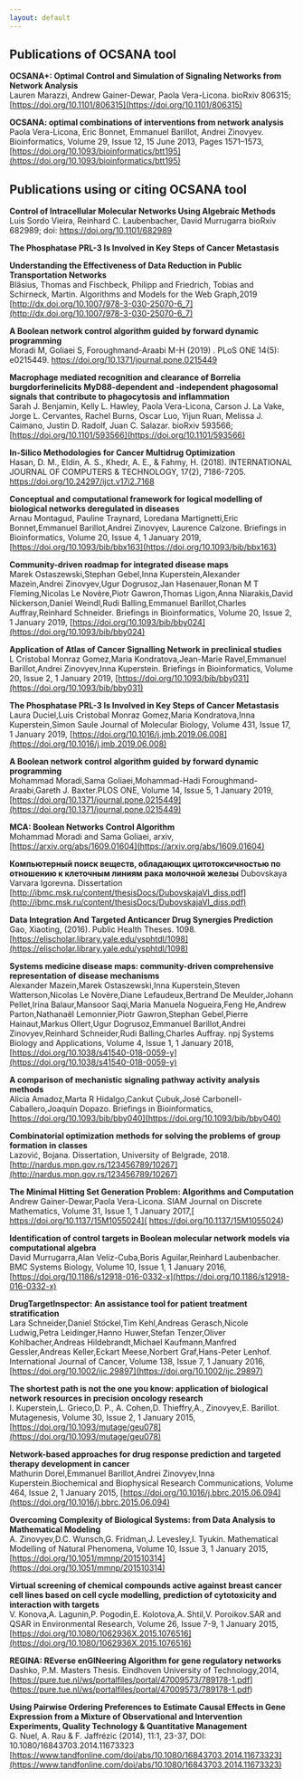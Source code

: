 ```yaml
---
layout: default
---
```


<h2>Publications of OCSANA tool</h2>

**OCSANA+: Optimal Control and Simulation of Signaling Networks from Network Analysis** <br/>
Lauren Marazzi, Andrew Gainer-Dewar, Paola Vera-Licona. bioRxiv 806315; [https://doi.org/10.1101/806315](https://doi.org/10.1101/806315)

**OCSANA: optimal combinations of interventions from network analysis**<br/>
Paola Vera-Licona, Eric Bonnet, Emmanuel Barillot, Andrei Zinovyev. Bioinformatics, Volume 29, Issue 12, 15 June 2013, Pages 1571–1573, [https://doi.org/10.1093/bioinformatics/btt195](https://doi.org/10.1093/bioinformatics/btt195)


<h2>Publications using or citing OCSANA tool</h2>

**Control of Intracellular Molecular Networks Using Algebraic Methods** <br/>
Luis Sordo Vieira, Reinhard C. Laubenbacher, David Murrugarra
bioRxiv 682989; doi: https://doi.org/10.1101/682989


**The Phosphatase PRL-3 Is Involved in Key Steps of Cancer Metastasis**<br/>


**Understanding the Effectiveness of Data Reduction in Public Transportation Networks**<br/>
Bläsius, Thomas and Fischbeck, Philipp and Friedrich, Tobias and Schirneck, Martin. Algorithms and Models for the Web Graph,2019 [http://dx.doi.org/10.1007/978-3-030-25070-6_7](http://dx.doi.org/10.1007/978-3-030-25070-6_7)

**A Boolean network control algorithm guided by forward dynamic programming** <br/>
Moradi M, Goliaei S, Foroughmand-Araabi M-H (2019) . PLoS ONE 14(5): e0215449. https://doi.org/10.1371/journal.pone.0215449

**Macrophage mediated recognition and clearance of Borrelia burgdorferinelicits MyD88-dependent and -independent phagosomal signals that contribute to phagocytosis and inflammation**<br/>
Sarah J. Benjamin, Kelly L. Hawley, Paola Vera-Licona, Carson J. La Vake, Jorge L. Cervantes, Rachel Burns, Oscar Luo, Yijun Ruan, Melissa J. Caimano, Justin D. Radolf, Juan C. Salazar. bioRxiv 593566; [https://doi.org/10.1101/593566](https://doi.org/10.1101/593566)

**In-Silico Methodologies for Cancer Multidrug Optimization**<br/>
Hasan, D. M., Eldin, A. S., Khedr, A. E., & Fahmy, H. (2018). INTERNATIONAL JOURNAL OF COMPUTERS & TECHNOLOGY, 17(2), 7186-7205. https://doi.org/10.24297/ijct.v17i2.7168

**Conceptual and computational framework for logical modelling of biological networks deregulated in diseases** <br/> 
Arnau Montagud, Pauline Traynard, Loredana Martignetti,Eric Bonnet,Emmanuel Barillot,Andrei Zinovyev, Laurence Calzone.
Briefings in Bioinformatics, Volume 20, Issue 4, 1 January 2019, [https://doi.org/10.1093/bib/bbx163](https://doi.org/10.1093/bib/bbx163)


**Community-driven roadmap for integrated disease maps**<br/>
Marek Ostaszewski,Stephan Gebel,Inna Kuperstein,Alexander Mazein,Andrei Zinovyev,Ugur Dogrusoz,Jan Hasenauer,Ronan M T Fleming,Nicolas Le Novère,Piotr Gawron,Thomas Ligon,Anna Niarakis,David Nickerson,Daniel Weindl,Rudi Balling,Emmanuel Barillot,Charles Auffray,Reinhard Schneider.
Briefings in Bioinformatics, Volume 20, Issue 2, 1 January 2019, [https://doi.org/10.1093/bib/bby024](https://doi.org/10.1093/bib/bby024)


**Application of Atlas of Cancer Signalling Network in preclinical studies**<br/>
L Cristobal Monraz Gomez,Maria Kondratova,Jean-Marie Ravel,Emmanuel Barillot,Andrei Zinovyev,Inna Kuperstein.
Briefings in Bioinformatics, Volume 20, Issue 2, 1 January 2019, [https://doi.org/10.1093/bib/bby031](https://doi.org/10.1093/bib/bby031)

**The Phosphatase PRL-3 Is Involved in Key Steps of Cancer Metastasis**<br/>
Laura Duciel,Luis Cristobal Monraz Gomez,Maria Kondratova,Inna Kuperstein,Simon Saule
Journal of Molecular Biology, Volume 431, Issue 17, 1 January 2019, [https://doi.org/10.1016/j.jmb.2019.06.008](https://doi.org/10.1016/j.jmb.2019.06.008)

**A Boolean network control algorithm guided by forward dynamic programming**<br/>
Mohammad Moradi,Sama Goliaei,Mohammad-Hadi Foroughmand-Araabi,Gareth J. Baxter.PLOS ONE, Volume 14, Issue 5, 1 January 2019, [https://doi.org/10.1371/journal.pone.0215449](https://doi.org/10.1371/journal.pone.0215449)

**MCA: Boolean Networks Control Algorithm**<br/>
Mohammad Moradi and Sama Goliaei, arxiv, [https://arxiv.org/abs/1609.01604](https://arxiv.org/abs/1609.01604)

**Компьютерный поиск веществ, обладающих цитотоксичностью по отношению к клеточным линиям рака молочной железы**
Dubovskaya Varvara Igorevna. Dissertation [http://ibmc.msk.ru/content/thesisDocs/DubovskajaVI_diss.pdf](http://ibmc.msk.ru/content/thesisDocs/DubovskajaVI_diss.pdf)

 **Data Integration And Targeted Anticancer Drug Synergies Prediction**<br/>
 Gao, Xiaoting, (2016). Public Health Theses. 1098.
[https://elischolar.library.yale.edu/ysphtdl/1098](https://elischolar.library.yale.edu/ysphtdl/1098)

**Systems medicine disease maps: community-driven comprehensive representation of disease mechanisms**<br/>
Alexander Mazein,Marek Ostaszewski,Inna Kuperstein,Steven Watterson,Nicolas Le Novère,Diane Lefaudeux,Bertrand De Meulder,Johann Pellet,Irina Balaur,Mansoor Saqi,Maria Manuela Nogueira,Feng He,Andrew Parton,Nathanaël Lemonnier,Piotr Gawron,Stephan Gebel,Pierre Hainaut,Markus Ollert,Ugur Dogrusoz,Emmanuel Barillot,Andrei Zinovyev,Reinhard Schneider,Rudi Balling,Charles Auffray. npj Systems Biology and Applications, Volume 4, Issue 1, 1 January 2018, [https://doi.org/10.1038/s41540-018-0059-y](https://doi.org/10.1038/s41540-018-0059-y)

**A comparison of mechanistic signaling pathway activity analysis methods**<br/>
Alicia Amadoz,Marta R Hidalgo,Cankut Çubuk,José Carbonell-Caballero,Joaquín Dopazo. Briefings in Bioinformatics, [https://doi.org/10.1093/bib/bby040](https://doi.org/10.1093/bib/bby040)

**Combinatorial optimization methods for solving the problems of group formation in classes**<br/>
Lazović, Bojana. Dissertation, University of Belgrade, 2018. [http://nardus.mpn.gov.rs/123456789/10267](http://nardus.mpn.gov.rs/123456789/10267)

**The Minimal Hitting Set Generation Problem: Algorithms and Computation**<br/>
Andrew Gainer-Dewar,Paola Vera-Licona. SIAM Journal on Discrete Mathematics, Volume 31, Issue 1, 1 January 2017,[ https://doi.org/10.1137/15M1055024]( https://doi.org/10.1137/15M1055024)

**Identification of control targets in Boolean molecular network models via computational algebra**<br/>
David Murrugarra,Alan Veliz-Cuba,Boris Aguilar,Reinhard Laubenbacher. BMC Systems Biology, Volume 10, Issue 1, 1 January 2016, [https://doi.org/10.1186/s12918-016-0332-x](https://doi.org/10.1186/s12918-016-0332-x)

**DrugTargetInspector: An assistance tool for patient treatment stratification** <br/>
Lara Schneider,Daniel Stöckel,Tim Kehl,Andreas Gerasch,Nicole Ludwig,Petra Leidinger,Hanno Huwer,Stefan Tenzer,Oliver Kohlbacher,Andreas Hildebrandt,Michael Kaufmann,Manfred Gessler,Andreas Keller,Eckart Meese,Norbert Graf,Hans-Peter Lenhof. International Journal of Cancer, Volume 138, Issue 7, 1 January 2016, [https://doi.org/10.1002/ijc.29897](https://doi.org/10.1002/ijc.29897)

**The shortest path is not the one you know: application of biological network resources in precision oncology research**<br/>
I. Kuperstein,L. Grieco,D. P., A. Cohen,D. Thieffry,A., Zinovyev,E. Barillot. Mutagenesis, Volume 30, Issue 2, 1 January 2015, [https://doi.org/10.1093/mutage/geu078](https://doi.org/10.1093/mutage/geu078)

**Network-based approaches for drug response prediction and targeted therapy development in cancer**<br/>
Mathurin Dorel,Emmanuel Barillot,Andrei Zinovyev,Inna Kuperstein.Biochemical and Biophysical Research Communications, Volume 464, Issue 2, 1 January 2015, [https://doi.org/10.1016/j.bbrc.2015.06.094](https://doi.org/10.1016/j.bbrc.2015.06.094)

**Overcoming Complexity of Biological Systems: from Data Analysis to Mathematical Modeling**<br/>
A. Zinovyev,D.C. Wunsch,G. Fridman,J. Levesley,I. Tyukin. Mathematical Modelling of Natural Phenomena, Volume 10, Issue 3, 1 January 2015, [https://doi.org/10.1051/mmnp/201510314](https://doi.org/10.1051/mmnp/201510314)

**Virtual screening of chemical compounds active against breast cancer cell lines based on cell cycle modelling, prediction of cytotoxicity and interaction with targets**<br/>
V. Konova,A. Lagunin,P. Pogodin,E. Kolotova,A. Shtil,V. Poroikov.SAR and QSAR in Environmental Research, Volume 26, Issue 7-9, 1 January 2015, [https://doi.org/10.1080/1062936X.2015.1076516](https://doi.org/10.1080/1062936X.2015.1076516)

**REGINA: REverse enGINeering Algorithm for gene regulatory networks**<br/>
Dashko, P.M. Masters Thesis. Eindhoven University of Technology,2014, [https://pure.tue.nl/ws/portalfiles/portal/47009573/789178-1.pdf] (https://pure.tue.nl/ws/portalfiles/portal/47009573/789178-1.pdf)


**Using Pairwise Ordering Preferences to Estimate Causal Effects in Gene Expression from a Mixture of Observational and Intervention Experiments, Quality Technology & Quantitative Management**<br/>
G. Nuel, A. Rau & F. Jaffrézic (2014), 11:1, 23-37, DOI: 10.1080/16843703.2014.11673323 [https://www.tandfonline.com/doi/abs/10.1080/16843703.2014.11673323](https://www.tandfonline.com/doi/abs/10.1080/16843703.2014.11673323)